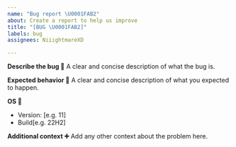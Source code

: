 ```yaml
---
name: "Bug report \U0001FAB2"
about: Create a report to help us improve
title: "[BUG \U0001FAB2]"
labels: bug
assignees: NiiightmareXD

---
```


**Describe the bug 🐛**
A clear and concise description of what the bug is.

**Expected behavior 📝**
A clear and concise description of what you expected to happen.

**OS 🤖**
 - Version: [e.g. 11]
 - Build[e.g. 22H2]

**Additional context ➕**
Add any other context about the problem here.
